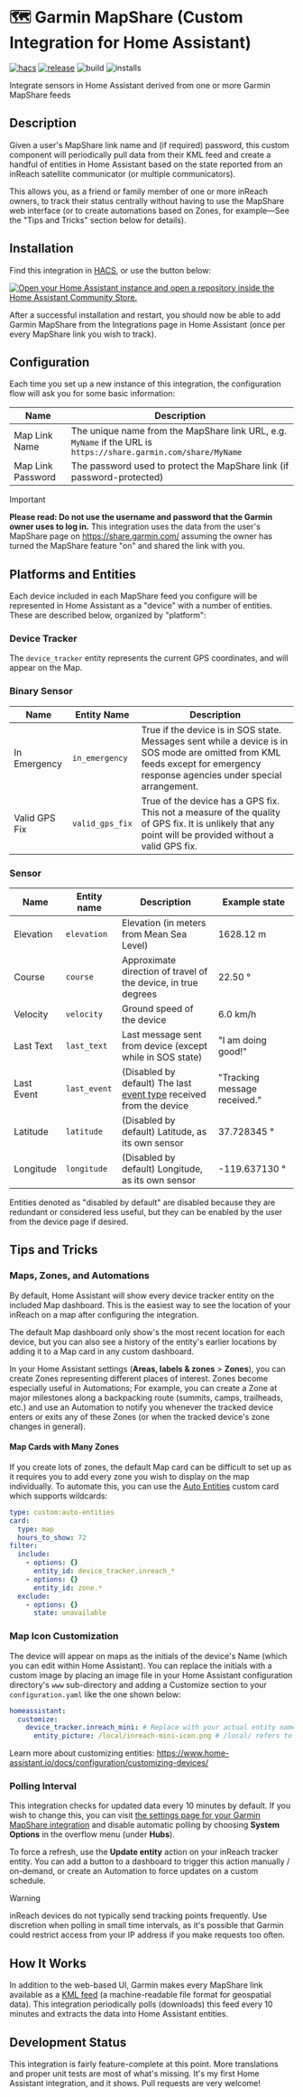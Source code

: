 # 🗺️  Garmin MapShare (Custom Integration for Home Assistant)

[![hacs][hacs-badge]][hacs-url]
[![release][release-badge]][release-url]
![build][build-badge]
![installs][installs-badge]

Integrate sensors in Home Assistant derived from one or more Garmin MapShare feeds

## Description

Given a user's MapShare link name and (if required) password, this custom component will periodically pull data from
their KML feed and create a handful of entities in Home Assistant based on the state reported from an inReach
satellite communicator (or multiple communicators).

This allows you, as a friend or family member of one or more inReach owners, to track their status centrally without
having to use the MapShare web interface (or to create automations based on Zones, for example—See the "Tips and Tricks" section below for details).

## Installation

Find this integration in [HACS](https://hacs.xyz/), or use the button below:

[![Open your Home Assistant instance and open a repository inside the Home Assistant Community Store.](https://my.home-assistant.io/badges/hacs_repository.svg)](https://my.home-assistant.io/redirect/hacs_repository/?owner=BHSPitMonkey&repository=homeassistant-garmin-mapshare)

After a successful installation and restart, you should now be able to add Garmin MapShare from the Integrations
page in Home Assistant (once per every MapShare link you wish to track).

## Configuration

Each time you set up a new instance of this integration, the configuration flow will ask you for some basic information:

| Name              | Description                                                                                                     |
| ----------------- | --------------------------------------------------------------------------------------------------------------- |
| Map Link Name     | The unique name from the MapShare link URL, e.g. `MyName` if the URL is `https://share.garmin.com/share/MyName` |
| Map Link Password | The password used to protect the MapShare link (if password-protected)                                          |

> [!IMPORTANT]  
> **Please read: Do not use the username and password that the Garmin owner uses to log in.** This integration uses
the data from the user's MapShare page on https://share.garmin.com/ assuming the owner has turned the MapShare
feature "on" and shared the link with you.

## Platforms and Entities

Each device included in each MapShare feed you configure will be represented in Home Assistant as a "device" with a number of entities. These
are described below, organized by "platform":

### Device Tracker

The `device_tracker` entity represents the current GPS coordinates, and will appear on the Map.

### Binary Sensor

| Name          | Entity Name     | Description         |
| ------------- | --------------- | ------------------- |
| In Emergency  | `in_emergency`  | True if the device is in SOS state. Messages sent while a device is in SOS mode are omitted from KML feeds except for emergency response agencies under special arrangement. |
| Valid GPS Fix | `valid_gps_fix` | True of the device has a GPS fix. This not a measure of the quality of GPS fix. It is unlikely that any point will be provided without a valid GPS fix. |

### Sensor

| Name       | Entity name  | Description                                                    | Example state                |
| ---------- | ------------ | -------------------------------------------------------------- | ---------------------------- |
| Elevation  | `elevation`  | Elevation (in meters from Mean Sea Level)                      | 1628.12 m                    |
| Course     | `course`     | Approximate direction of travel of the device, in true degrees | 22.50 °                      |
| Velocity   | `velocity`   | Ground speed of the device                                     | 6.0 km/h                     |
| Last Text  | `last_text`  | Last message sent from device (except while in SOS state)      | "I am doing good!"                           |
| Last Event | `last_event` | (Disabled by default) The last [event type](https://github.com/BHSPitMonkey/homeassistant-garmin-mapshare/wiki/inReach-KML-Feed-Documentation#event-log-types) received from the device | "Tracking message received." |
| Latitude   | `latitude`   | (Disabled by default) Latitude, as its own sensor              | 37.728345 °                  |
| Longitude  | `longitude`  | (Disabled by default) Longitude, as its own sensor             | -119.637130 °                |

Entities denoted as "disabled by default" are disabled because they are redundant or considered less useful, but they
can be enabled by the user from the device page if desired.

## Tips and Tricks

### Maps, Zones, and Automations

By default, Home Assistant will show every device tracker entity on the included Map dashboard. This is the easiest
way to see the location of your inReach on a map after configuring the integration.

The default Map dashboard only show's the most recent location for each device, but you can also see a history of
the entity's earlier locations by adding it to a Map card in any custom dashboard.

In your Home Assistant settings (**Areas, labels & zones** > **Zones**), you can create Zones representing different
places of interest. Zones become especially useful in Automations; For example, you can create a Zone at major milestones
along a backpacking route (summits, camps, trailheads, etc.) and use an Automation to notify you whenever the tracked
device enters or exits any of these Zones (or when the tracked device's zone changes in general).

#### Map Cards with Many Zones

If you create lots of zones, the default Map card can be difficult to set up as it requires you to add every zone you
wish to display on the map individually. To automate this, you can use the 
[Auto Entities](https://github.com/thomasloven/lovelace-auto-entities) custom card which supports wildcards:

```yaml
type: custom:auto-entities
card:
  type: map
  hours_to_show: 72
filter:
  include:
    - options: {}
      entity_id: device_tracker.inreach_*
    - options: {}
      entity_id: zone.*
  exclude:
    - options: {}
      state: unavailable
```

### Map Icon Customization

The device will appear on maps as the initials of the device's Name (which you can edit within Home Assistant). You can
replace the initials with a custom image by placing an image file in your Home Assistant configuration directory's `www`
sub-directory and adding a Customize section to your `configuration.yaml` like the one shown below:

```yaml
homeassistant:
  customize:
    device_tracker.inreach_mini: # Replace with your actual entity name
      entity_picture: /local/inreach-mini-icon.png # /local/ refers to the www directory in your configuration directory
```

Learn more about customizing entities: https://www.home-assistant.io/docs/configuration/customizing-devices/

### Polling Interval

This integration checks for updated data every 10 minutes by default. If you wish to change this, you can visit
[the settings page for your Garmin MapShare integration](https://my.home-assistant.io/redirect/integration/?domain=garmin_mapshare)
and disable automatic polling by choosing **System Options** in the overflow menu (under **Hubs**).

To force a refresh, use the **Update entity** action on your inReach tracker entity. You can add a button to a
dashboard to trigger this action manually / on-demand, or create an Automation to force updates on a custom schedule.

> [!WARNING]  
> inReach devices do not typically send tracking points frequently. Use discretion when polling in small time intervals,
as it's possible that Garmin could restrict access from your IP address if you make requests too often.

## How It Works

In addition to the web-based UI, Garmin makes every MapShare link available as a 
[KML feed](https://en.wikipedia.org/wiki/Keyhole_Markup_Language) (a machine-readable file format for geospatial data).
This integration periodically polls (downloads) this feed every 10 minutes and extracts the data into Home Assistant entities.

## Development Status

This integration is fairly feature-complete at this point. More translations and proper unit tests are most of what's
missing. It's my first Home Assistant integration, and it shows. Pull requests are very welcome!

<!-- Badges -->

[hacs-url]: https://github.com/hacs/integration
[hacs-badge]: https://img.shields.io/badge/hacs-default-orange.svg?style=for-the-badge
[release-badge]: https://img.shields.io/github/v/release/BHSPitMonkey/homeassistant-garmin-mapshare?style=for-the-badge
[build-badge]: https://img.shields.io/github/actions/workflow/status/BHSPitMonkey/homeassistant-garmin-mapshare/hassfest.yml?branch=main&style=for-the-badge
[installs-badge]: https://img.shields.io/badge/dynamic/json?style=for-the-badge&color=41BDF5&logo=home-assistant&label=reported%20installs&cacheSeconds=15600&url=https://analytics.home-assistant.io/custom_integrations.json&query=$.garmin_mapshare.total

<!-- References -->

[home-assistant]: https://www.home-assistant.io/
[hacs]: https://hacs.xyz
[release-url]: https://github.com/BHSPitMonkey/homeassistant-garmin-mapshare/releases
